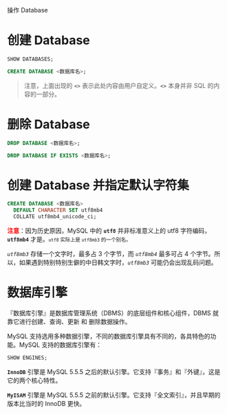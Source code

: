 <span class="title">操作 Database</span>

# 创建 Database

```sql
SHOW DATABASES;
```

```sql
CREATE DATABASE <数据库名>;
```

> 注意，上面出现的 **`<>`** 表示此处内容由用户自定义。**`<>`** 本身并非 SQL 的内容的一部分。

# 删除 Database

```sql
DROP DATABASE <数据库名>;
```

```sql
DROP DATABASE IF EXISTS <数据库名>;
```

# 创建 Database 并指定默认字符集

```sql
CREATE DATABASE <数据库名>
  DEFAULT CHARACTER SET utf8mb4 
  COLLATE utf8mb4_unicode_ci;
```

<font color="red">**注意**</font>：因为历史原因，MySQL 中的 **`utf8`** 并非标准意义上的 utf8 字符编码，**`utf8mb4`** 才是。<small>`utf8` 实际上是 `utf8mb3` 的一个别名。</small>

*`utf8mb3`* 存储一个文字时，最多占 3 个字节，而 *`utf8mb4`* 最多可占 4 个字节。所以，如果遇到特别特别生僻的中日韩文字时，*`utf8mb3`* 可能仍会出现乱码问题。

# 数据库引擎

『数据库引擎』是数据库管理系统（DBMS）的底层组件和核心组件，DBMS 就靠它进行创建、查询、更新 和 删除数据操作。

MySQL 支持选用多种数据引擎，不同的数据库引擎具有不同的，各具特色的功能。MySQL 支持的数据库引擎有：

```sql
SHOW ENGINES;
```

**`InnoDB`** 引擎是 MySQL 5.5.5 之后的默认引擎。它支持『事务』和『外键』，这是它的两个核心特性。

**`MyISAM`** 引擎是 MySQL 5.5.5 之前的默认引擎。它支持『全文索引』，并且早期的版本比当时的 InnoDB 更快。
